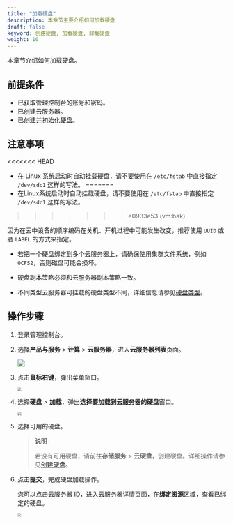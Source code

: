 ```yaml
---
title: "加载硬盘"
description: 本章节主要介绍如何加载硬盘
draft: false
keyword: 创建硬盘, 加载硬盘, 卸载硬盘
weight: 10
---
```


本章节介绍如何加载硬盘。

## 前提条件

- 已获取管理控制台的账号和密码。
- 已创建云服务器。
- 已[创建并初始化硬盘](/storage/disk/quickstart/create_disk/)。

## 注意事项

<<<<<<< HEAD
- 在 Linux 系统启动时自动挂载硬盘，请不要使用在 `/etc/fstab` 中直接指定 `/dev/sdc1` 这样的写法。
=======
- 在Linux系统启动时自动挂载硬盘，请不要使用在 `/etc/fstab` 中直接指定 `/dev/sdc1` 这样的写法。
>>>>>>> e0933e53 (vm:bak)

  因为在云中设备的顺序编码在关机、开机过程中可能发生改变，推荐使用 `UUID` 或者 `LABEL` 的方式来指定。

- 若把一个硬盘绑定到多个云服务器上，请确保使用集群文件系统，例如`OCFS2`，否则磁盘可能会损坏。

- 硬盘副本策略必须和云服务器副本策略一致。

- 不同类型云服务器可挂载的硬盘类型不同，详细信息请参见[硬盘类型](/storage/disk/intro/introduction/#硬盘类型)。

## 操作步骤

1. 登录管理控制台。

2. 选择**产品与服务** > **计算** > **云服务器**，进入**云服务器列表**页面。

   ![](/compute/vm/_images/vm_server_list.png)

3. 点击**鼠标右键**，弹出菜单窗口。

   <img src="/compute/vm/_images/vm_disk_entrance.png" style="zoom:50%;" />

4. 选择**硬盘** > **加载**，弹出**选择要加载到云服务器的硬盘**窗口。

   <img src="/compute/vm/_images/vm_disk_win.png" style="zoom:50%;" />

5. 选择可用的硬盘。

   > **说明**
   >
   > 若没有可用硬盘，请前往**存储服务** > **云硬盘**，创建硬盘。详细操作请参见[创建硬盘](/storage/disk/quickstart/create_disk/)。

6. 点击**提交**，完成硬盘加载操作。

   您可以点击云服务器 ID，进入云服务器详情页面，在**绑定资源**区域，查看已绑定的硬盘。

   <img src="/compute/vm/_images/vm_disk_position.png" style="zoom:50%;" />
